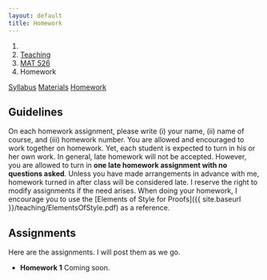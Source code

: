 ```yaml
---
layout: default
title: Homework
---
```

<ol class="breadcrumb">
  <li><a href="/"><i class="fa fa-home"></i></a></li>
  <li><a href="/teaching/">Teaching</a></li>
  <li><a href="/teaching/mat526f16">MAT 526</a></li>
  <li class="active">Homework</li>
</ol>

<div class="row">
<div class="col-xs-12">
<div class="btn-group btn-group-justified">
<a class="btn btn-default btn-success" href="{{site.baseurl}}/teaching/mat526f16/syllabus/">Syllabus</a>
<a class="btn btn-default btn-primary" href="{{site.baseurl}}/teaching/mat526f16/materials/">Materials</a>
<a class="btn btn-default btn-warning" href="{{site.baseurl}}/teaching/mat526f16/homework/">Homework</a>
</div>
</div>
</div>

## Guidelines ##
On each homework assignment, please write (i) your name, (ii) name of course, and (iii) homework number. You are allowed and encouraged to work together on homework. Yet, each student is expected to turn in his or her own work. In general, late homework will not be accepted. However, you are allowed to turn in **one late homework assignment with no questions asked**. Unless you have made arrangements in advance with me, homework turned in after class will be considered late. I reserve the right to modify assignments if the need arises. When doing your homework, I encourage you to use the [Elements of Style for Proofs]({{ site.baseurl }}/teaching/ElementsOfStyle.pdf) as a reference.

## Assignments ##
Here are the assignments.  I will post them as we go.

<ul class="fa-ul">
  <li><i class="fa fa-pencil-square-o"></i> <b>Homework 1</b> Coming soon.</li>
</ul>

<!--
*Note:* You can obtain the corresponding LaTeX files by clicking on the link and replacing .pdf with .tex.
<ul class="fa-ul">
  <li><i class="fa ß-square-o"></i> <a href="{{ site.baseurl }}/teaching/mat526f16/612HW1.pdf">Homework 1</a> (Due Wednesday, January 27)</li>
  <li><i class="fa fa-pencil-square-o"></i> <a href="{{ site.baseurl }}/teaching/mat526f16/612HW2.pdf">Homework 2</a> (Due Wednesday, February 3)</li>
  <li><i class="fa fa-pencil-square-o"></i> <a href="{{ site.baseurl }}/teaching/mat526f16/612HW3.pdf">Homework 3</a> (Due Wednesday, February 10)</li>
  <li><i class="fa fa-pencil-square-o"></i> <a href="{{ site.baseurl }}/teaching/mat526f16/612HW4.pdf">Homework 4</a> (Due Wednesday, February 17)</li>
  <li><i class="fa fa-pencil-square-o"></i> <a href="{{ site.baseurl }}/teaching/mat526f16/612HW5.pdf">Homework 5</a> (Due Wednesday, February 24)</li>
  <li><i class="fa fa-pencil-square-o"></i> <a href="{{ site.baseurl }}/teaching/mat526f16/612HW6.pdf">Homework 6</a> (Due Wednesday, March 23)</li>
  <li><i class="fa fa-pencil-square-o"></i> <a href="{{ site.baseurl }}/teaching/mat526f16/612HW7.pdf">Homework 7</a> (Due Wednesday, March 30)</li>
  <li><i class="fa fa-pencil-square-o"></i> <a href="{{ site.baseurl }}/teaching/mat526f16/612HW8.pdf">Homework 8</a> (Due Wednesday, April 6)</li>
  <li><i class="fa fa-pencil-square-o"></i> <a href="{{ site.baseurl }}/teaching/mat526f16/612HW9.pdf">Homework 9</a> (Due Wednesday, April 13)</li>
  <li><i class="fa fa-pencil-square-o"></i> <a href="{{ site.baseurl }}/teaching/mat526f16/612HW10.pdf">Homework 10</a> (Due Wednesday, April 27)</li>
</ul>
-->
